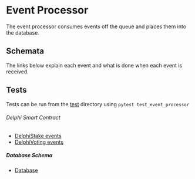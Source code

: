 # Event Processor

The event processor consumes events off the queue and places them into the database.

## Schemata
The links below explain each event and what is done when each event is received.

## Tests
Tests can be run from the [test](test) directory using `pytest test_event_processor`

###### Delphi Smart Contract
* [DelphiStake events](/docs/delphi_stake.md)
* [DelphiVoting events](/docs/delphi_voting.md)

##### Database Schema
* [Database](/docs/database_schema.md)
